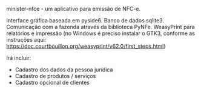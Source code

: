 minister-nfce - um aplicativo para emissão de NFC-e.

Interface gráfica baseada em pyside6.
Banco de dados sqlite3.
Comunicação com a fazenda através da biblioteca PyNFe.
WeasyPrint para relatórios e impressão (no Windows é 
preciso instalar o GTK3, conforme as instruções aqui:
https://doc.courtbouillon.org/weasyprint/v62.0/first_steps.html)

Irá incluir:
- Cadastro dos dados da pessoa jurídica
- Cadastro de produtos / serviços
- Cadastro opcional de clientes

